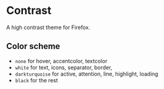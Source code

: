 Contrast
========

A high contrast theme for Firefox.

## Color scheme
* `none` for hover, accentcolor, textcolor
* `white` for text, icons, separator, border,
* `darkturquoise` for active, attention, line, highlight, loading
* `black` for the rest
